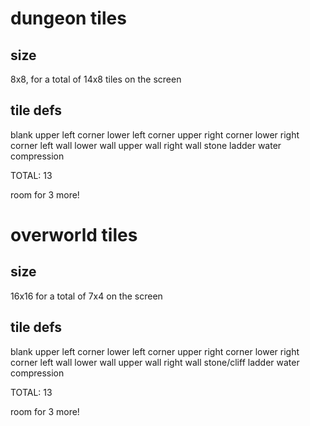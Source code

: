 # dungeon tiles

## size
8x8, for a total of 14x8 tiles on the screen

## tile defs

blank
upper left corner
lower left corner
upper right corner
lower right corner
left wall
lower wall
upper wall
right wall
stone
ladder
water
compression

TOTAL: 13

room for 3 more!


# overworld tiles

## size
16x16 for a total of 7x4 on the screen

## tile defs

blank
upper left corner
lower left corner
upper right corner
lower right corner
left wall
lower wall
upper wall
right wall
stone/cliff
ladder
water
compression

TOTAL: 13

room for 3 more!

